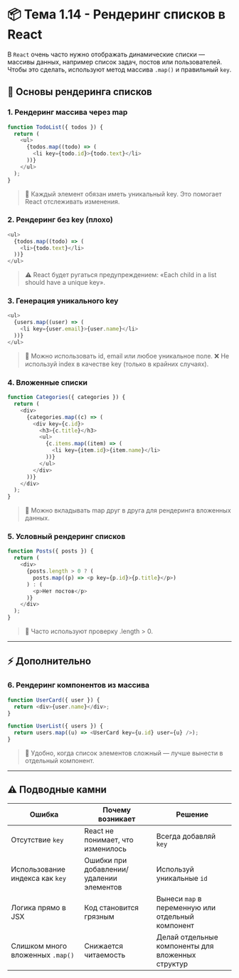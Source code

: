 # 📦 Тема 1.14 - Рендеринг списков в React

В `React` очень часто нужно отображать динамические списки — массивы данных, например список задач, постов или пользователей.
Чтобы это сделать, используют метод массива `.map()` и правильный `key`.

## 🔹 Основы рендеринга списков

### 1. Рендеринг массива через map

```javascript
function TodoList({ todos }) {
  return (
    <ul>
      {todos.map((todo) => (
        <li key={todo.id}>{todo.text}</li>
      ))}
    </ul>
  );
}
```

> 📌 Каждый элемент обязан иметь уникальный key. Это помогает React отслеживать изменения.

### 2. Рендеринг без key (плохо)

```javascript
<ul>
  {todos.map((todo) => (
    <li>{todo.text}</li>
  ))}
</ul>
```

> ⚠️ React будет ругаться предупреждением: «Each child in a list should have a unique key».

### 3. Генерация уникального key

```javascript
<ul>
  {users.map((user) => (
    <li key={user.email}>{user.name}</li>
  ))}
</ul>
```

> 📌 Можно использовать id, email или любое уникальное поле.
> ❌ Не используй index в качестве key (только в крайних случаях).

### 4. Вложенные списки

```javascript
function Categories({ categories }) {
  return (
    <div>
      {categories.map((c) => (
        <div key={c.id}>
          <h3>{c.title}</h3>
          <ul>
            {c.items.map((item) => (
              <li key={item.id}>{item.name}</li>
            ))}
          </ul>
        </div>
      ))}
    </div>
  );
}
```

> 📌 Можно вкладывать map друг в друга для рендеринга вложенных данных.

### 5. Условный рендеринг списков

```javascript
function Posts({ posts }) {
  return (
    <div>
      {posts.length > 0 ? (
        posts.map((p) => <p key={p.id}>{p.title}</p>)
      ) : (
        <p>Нет постов</p>
      )}
    </div>
  );
}
```

> 📌 Часто используют проверку .length > 0.

---

## ⚡ Дополнительно

### 6. Рендеринг компонентов из массива

```javascript
function UserCard({ user }) {
  return <div>{user.name}</div>;
}

function UserList({ users }) {
  return users.map((u) => <UserCard key={u.id} user={u} />);
}
```

> 📌 Удобно, когда список элементов сложный — лучше вынести в отдельный компонент.

---

## ⚠️ Подводные камни

| Ошибка                           | Почему возникает                         | Решение                                           |
| -------------------------------- | ---------------------------------------- | ------------------------------------------------- |
| Отсутствие `key`                 | React не понимает, что изменилось        | Всегда добавляй `key`                             |
| Использование индекса как `key`  | Ошибки при добавлении/удалении элементов | Используй уникальные `id`                         |
| Логика прямо в JSX               | Код становится грязным                   | Вынеси `map` в переменную или отдельный компонент |
| Слишком много вложенных `.map()` | Снижается читаемость                     | Делай отдельные компоненты для вложенных структур |
